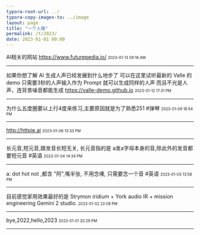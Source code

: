 ```yaml
---
typora-root-url: ../
typora-copy-images-to: ../image
layout: page 
title: "一个人推"
permalink: /t/2023/
date: 2023-01-01 00:00
---
```


AI相关的网站 <https://www.futurepedia.io/>
<font size="1">2023-01-13 09:16 AM</font>
<hr>

如果你想了解 AI 生成人声已经发展到什么地步了
可以在这里试听最新的 Valle 的 demo
只需要3秒的人声输入作为 Prompt 就可以生成同样的人声
而且不光是人声，连背景噪音都能生成
<https://valle-demo.github.io>
<font size="1">2023-01-12 17:31 PM</font>
<hr>

为什么五度圈要以上行4度来练习,主要原因就是为了熟悉251 #弹琴
<font size="1">2023-01-09 16:54 PM</font>
<hr>

<http://httpie.ai>
<font size="1">2023-01-06 13:33 PM</font>
<hr>

长元音,短元音,跟发音长短无关, 长元音指的是 a发a字母本身的音,除此外的发音都要短元音  #英语
<font size="1">2023-01-04 14:34 PM</font>
<hr>

a:  dot hot not ,都含 "阿",嘴半张, 不用念噢, 只需要念一个音  #英语
<font size="1">2023-01-03 13:58 PM</font>
<hr>

目前感觉家用效果最好的是 Strymon iridium + York audio IR + mission engineering Gemini 2 studio.
<font size="1">2023-01-02 22:08 PM</font>
<hr>

bye,2022,hello,2023
<font size="1">2023-01-01 20:29 PM</font>
<hr>

